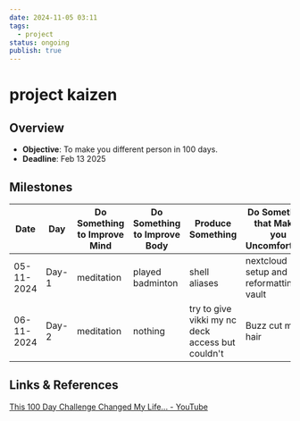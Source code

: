 ```yaml
---
date: 2024-11-05 03:11
tags:
  - project
status: ongoing
publish: true
---
```

# project kaizen

## Overview
- **Objective**: To make you different person in 100 days.
- **Deadline**: Feb 13 2025

## Milestones
| Date       | Day   | Do Something to Improve Mind | Do Something to Improve Body | Produce Something                                | Do Something that Makes you Uncomfortable | Healthy Diet |
| ---------- | ----- | ---------------------------- | ---------------------------- | ------------------------------------------------ | ----------------------------------------- | ------------ |
| 05-11-2024 | Day-1 | meditation                   | played badminton             | shell aliases                                    | nextcloud setup and reformatting vault    | yes.         |
| 06-11-2024 | Day-2 | meditation                   | nothing                      | try to give vikki my nc deck access but couldn't | Buzz cut my hair                          | yes.         |

## Links & References
[This 100 Day Challenge Changed My Life... - YouTube](https://www.youtube.com/watch?v=OT8WKSfUqKQ)